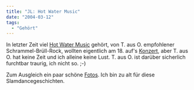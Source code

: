 ```yaml
---
title: "JL: Hot Water Music"
date: "2004-03-12"
tags:
  - "Gehört"
---
```


In letzter Zeit viel [Hot Water Music](http://www.amazon.de/exec/obidos/search-handle-url/index=pop-music-de&field-artist=Hot%20Water%20Music/ref=sr_sp_dp_1_1/302-3827649-9527218) gehört, von T. aus O. empfohlener Schrammel-Brüll-Rock, wollten eigentlich am 18. auf's [Konzert](http://www.visions.de/konzerte/tournee/5358/), aber T. aus O. hat keine Zeit und ich alleine keine Lust. T. aus O. ist darüber sicherlich furchtbar traurig, ich nicht so. ;-)

Zum Ausgleich ein paar schöne [Fotos](http://www.yolamda.net/gallery/hwm.html). Ich bin zu alt für diese Slamdancegeschichten.
